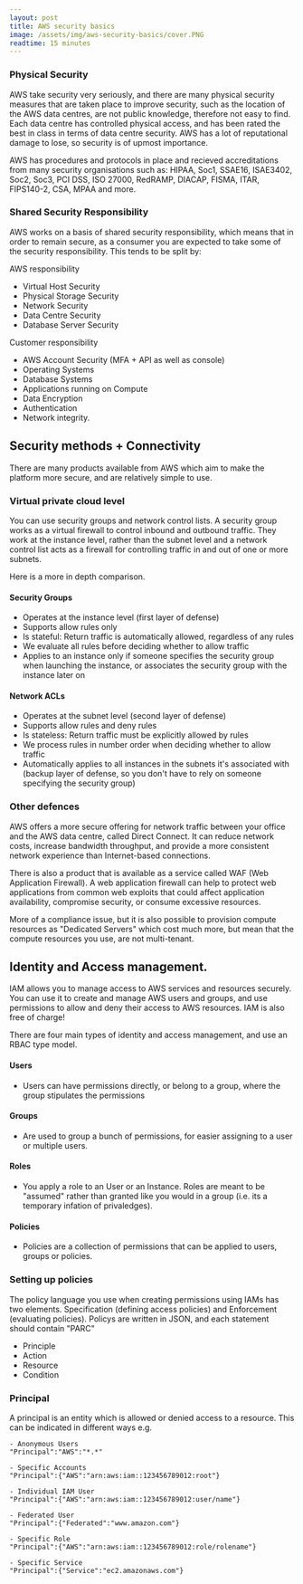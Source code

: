 ```yaml
---
layout: post
title: AWS security basics
image: /assets/img/aws-security-basics/cover.PNG
readtime: 15 minutes
---
```


### Physical Security

AWS take security very seriously, and there are many physical security measures that are taken place to improve security, such as the location of the AWS data centres, are not public knowledge, therefore not easy to find. Each data centre has controlled physical access, and has been rated the best in class in terms of data centre security. AWS has a lot of reputational damage to lose, so security is of upmost importance.

AWS has procedures and protocols in place and recieved accreditations from many security organisations such as:
HIPAA, Soc1, SSAE16, ISAE3402, Soc2, Soc3, PCI DSS, ISO 27000, RedRAMP, DIACAP, FISMA, ITAR, FIPS140-2, CSA, MPAA and more.

### Shared Security Responsibility

AWS works on a basis of shared security responsibility, which means that in order to remain secure, as a consumer you are expected to take some of the security responsibility. This tends to be split by:

AWS responsibility
- Virtual Host Security
- Physical Storage Security
- Network Security
- Data Centre Security
- Database Server Security

Customer responsibility
- AWS Account Security (MFA + API as well as console)
- Operating Systems
- Database Systems
- Applications running on Compute
- Data Encryption
- Authentication
- Network integrity.

## Security methods + Connectivity

There are many products available from AWS which aim to make the platform more secure, and are relatively simple to use. 

### Virtual private cloud level

You can use security groups and network control lists. A security group works as a virtual firewall to control inbound and outbound traffic. They work at the instance level, rather than the subnet level and a network control list acts as a firewall for controlling traffic in and out of one or more subnets.

Here is a more in depth comparison.

#### Security Groups
- Operates at the instance level (first layer of defense)
- Supports allow rules only
- Is stateful: Return traffic is automatically allowed, regardless of any rules
- We evaluate all rules before deciding whether to allow traffic
- Applies to an instance only if someone specifies the security group when launching the instance, or associates the security group with the instance later on

#### Network ACLs
- Operates at the subnet level (second layer of defense)
- Supports allow rules and deny rules
- Is stateless: Return traffic must be explicitly allowed by rules
- We process rules in number order when deciding whether to allow traffic
- Automatically applies to all instances in the subnets it's associated with (backup layer of defense, so you don't have to rely on someone specifying the security group)

### Other defences

AWS offers a more secure offering for network traffic between your office and the AWS data centre, called Direct Connect. It can reduce network costs, increase bandwidth throughput, and provide a more consistent network experience than Internet-based connections.

There is also a product that is available as a service called WAF (Web Application Firewall). A web application firewall can help to  protect web applications from common web exploits that could affect application availability, compromise security, or consume excessive resources.

More of a compliance issue, but it is also possible to provision compute resources as "Dedicated Servers" which cost much more, but mean that the compute resources you use, are not multi-tenant. 

## Identity and Access management.

IAM allows you to manage access to AWS services and resources securely. You can use it to create and manage AWS users and groups, and use permissions to allow and deny their access to AWS resources. IAM is also free of charge!

There are four main types of identity and access management, and use an RBAC type model.

#### Users
- Users can have permissions directly, or belong to a group, where the group stipulates the permissions
#### Groups
- Are used to group a bunch of permissions, for easier assigning to a user or multiple users.
#### Roles
- You apply a role to an User or an Instance. Roles are meant to be "assumed" rather than granted like you would in a group (i.e. its a temporary infation of privaledges).
#### Policies
- Policies are a collection of permissions that can be applied to users, groups or policies.

### Setting up policies

The policy language you use when creating permissions using IAMs has two elements. Specification (defining access policies) and Enforcement (evaluating policies). Policys are written in JSON, and each statement should contain "PARC"
- Principle
- Action
- Resource
- Condition

### Principal

A principal is an entity which is allowed or denied access to a resource. This can be indicated in different ways e.g.
```
- Anonymous Users
"Principal":"AWS":"*.*"  

- Specific Accounts
"Principal":{"AWS":"arn:aws:iam::123456789012:root"} 

- Individual IAM User
"Principal":{"AWS":"arn:aws:iam::123456789012:user/name"}

- Federated User
"Principal":{"Federated":"www.amazon.com"}

- Specific Role
"Principal":{"AWS":"arn:aws:iam::123456789012:role/rolename"}

- Specific Service
"Principal":{"Service":"ec2.amazonaws.com"}
```

